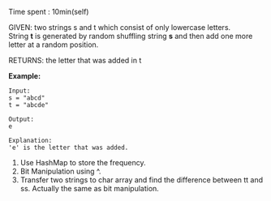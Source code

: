 Time spent : 10min(self)

GIVEN: two strings s and t which consist of only lowercase letters. String **t** is generated by random shuffling string **s** and then add one more letter at a random position.

RETURNS:  the letter that was added in t

**Example:**

```
Input:
s = "abcd"
t = "abcde"

Output:
e

Explanation:
'e' is the letter that was added.
```



1. Use HashMap to store the frequency.
2. Bit Manipulation using ^.
3. Transfer two strings to char array and find the difference between tt and ss. Actually the same as bit manipulation.